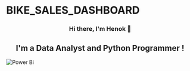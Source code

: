 # BIKE_SALES_DASHBOARD

<h3 align="center">
Hi there, I'm <b>Henok</b> 👋 
</h3>  

<h2 align="center">
I'm a Data Analyst and Python Programmer !
</h2> 

![Power Bi](https://img.shields.io/badge/power_bi-F2C811?style=for-the-badge&logo=powerbi&logoColor=black)
